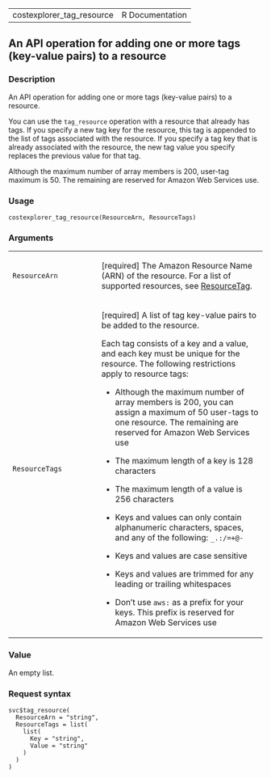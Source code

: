 <table style="width: 100%;">
<tbody>
<tr class="odd">
<td>costexplorer_tag_resource</td>
<td style="text-align: right;">R Documentation</td>
</tr>
</tbody>
</table>

## An API operation for adding one or more tags (key-value pairs) to a resource

### Description

An API operation for adding one or more tags (key-value pairs) to a
resource.

You can use the `tag_resource` operation with a resource that already
has tags. If you specify a new tag key for the resource, this tag is
appended to the list of tags associated with the resource. If you
specify a tag key that is already associated with the resource, the new
tag value you specify replaces the previous value for that tag.

Although the maximum number of array members is 200, user-tag maximum is
50. The remaining are reserved for Amazon Web Services use.

### Usage

    costexplorer_tag_resource(ResourceArn, ResourceTags)

### Arguments

<table>
<colgroup>
<col style="width: 35%" />
<col style="width: 65%" />
</colgroup>
<tbody>
<tr class="odd">
<td><code
id="costexplorer_tag_resource_:_ResourceArn">ResourceArn</code></td>
<td><p>[required] The Amazon Resource Name (ARN) of the resource. For a
list of supported resources, see <a
href="https://docs.aws.amazon.com/aws-cost-management/latest/APIReference/API_ResourceTag.html">ResourceTag</a>.</p></td>
</tr>
<tr class="even">
<td><code
id="costexplorer_tag_resource_:_ResourceTags">ResourceTags</code></td>
<td><p>[required] A list of tag key-value pairs to be added to the
resource.</p>
<p>Each tag consists of a key and a value, and each key must be unique
for the resource. The following restrictions apply to resource tags:</p>
<ul>
<li><p>Although the maximum number of array members is 200, you can
assign a maximum of 50 user-tags to one resource. The remaining are
reserved for Amazon Web Services use</p></li>
<li><p>The maximum length of a key is 128 characters</p></li>
<li><p>The maximum length of a value is 256 characters</p></li>
<li><p>Keys and values can only contain alphanumeric characters, spaces,
and any of the following: <code
style="white-space: pre;">⁠_.:/=+@-⁠</code></p></li>
<li><p>Keys and values are case sensitive</p></li>
<li><p>Keys and values are trimmed for any leading or trailing
whitespaces</p></li>
<li><p>Don’t use <code style="white-space: pre;">⁠aws:⁠</code> as a prefix
for your keys. This prefix is reserved for Amazon Web Services
use</p></li>
</ul></td>
</tr>
</tbody>
</table>

### Value

An empty list.

### Request syntax

    svc$tag_resource(
      ResourceArn = "string",
      ResourceTags = list(
        list(
          Key = "string",
          Value = "string"
        )
      )
    )
